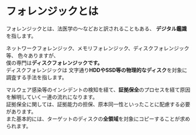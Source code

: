# フォレンジックとは


フォレンジックとは、法医学の〜などおと訳されることもある、
**デジタル鑑識** を指します。<br>


ネットワークフォレンジック、メモリフォレンジック、ディスクフォレンジック等、
色々ありますが、<br>
僕の専門は**ディスクフォレンジックです。**<br>
ディスクフォレンジックは
文字通り**HDDやSSD等の物理的なディスク**を対象に調査する手法を指します。<br>

マルウェア感染等のインシデントの検知を経て、**証拠保全**のプロセスを経て原因を解明していく一連の流れになります。<br>
証拠保全に関しては、証拠能力の担保、原本同一性といったことに配慮する必要があります。<br>
また基本的には、ターゲットのディスクの**全領域**を対象にコピーすることが求められます。<br>
